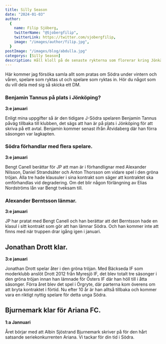 ```yaml
---
title: Silly Season
date: "2024-01-03"
author:
  {
    name: Filip Sjöberg,
    twitterName: "@Sjobergfilip",
    twitterLink: https://twitter.com/sjobergfilip,
    image: "/images/author/filip.jpg",
  }
postImage: "/images/blog/abdulla.jpg"
categorys: [Silly Season]
description: Håll kloll på de senaste rykterna som florerar kring Jönkäpings Södra, inlägget uppdateras löpade
---
```


Här kommer jag försöka samla allt som pratas om Södra under vintern och våren, spelare som ryktas ut och spelare som ryktas in. Hör du något som du vill dela med sig så skicka ett DM.

### Benjamin Tannus på plats i Jönköping?

**3:e januari**

Enligt mina uppgifter så är den tidigare J-Södra spelaren Benjamin Tannus påväg tillbaka till klubben, det sägs att han är på plats i Jönköping för att skriva på ett avtal. Benjamin kommer senast ifrån Åtvidaberg där han förra säsongen var lagkapten.

### Södra förhandlar med flera spelare.

**3:e januari**

Bengt Canell berättar för JP att man är i förhandlignar med Alexander Nilsson, Daniel Strandsäter och Anton Thorsson om vidare spel i den gröna tröjan. Alla tre hade klausuler i sina kontrakt som säger att kontraktet ska omförhandlas vid degradering. Om det blir någon förlängning av Elias Nordströms lån var Bengt tveksam till.

### Alexander Berntsson länmar.

**3:e januari**

JP har pratat med Bengt Canell och han berättar att det Berntsson hade en klasul i sitt kontrakt som gör att han lämnar Södra. Och han kommer inte att finns med när truppen drar igång igen i januari.

## Jonathan Drott klar.

**3:e januari**

Jonathan Drott spelar åter i den gröna tröjan. Med Bäckseda IF som moderklubb anslöt Drott 2012 från Myresjö IF, det blev totalt tre säsonger i den gröna tröjan innan han lämnade för Östers IF där han höll till i åtta säsonger. Förra året blev det spel i Örgryte, där parterna kom överens om att bryta kontraktet i förtid. Nu efter 10 år är han alltså tillbaka och kommer vara en riktigt nyttig spelare för detta unga Södra.

## Bjurnemark klar för Ariana FC.

**1:a Jannuari**

Året börjar med att Albin Sjöstrand Bjurnemark skriver på för den hårt satsande seriekonkurrenten Ariana. Vi tackar för din tid i Södra.
